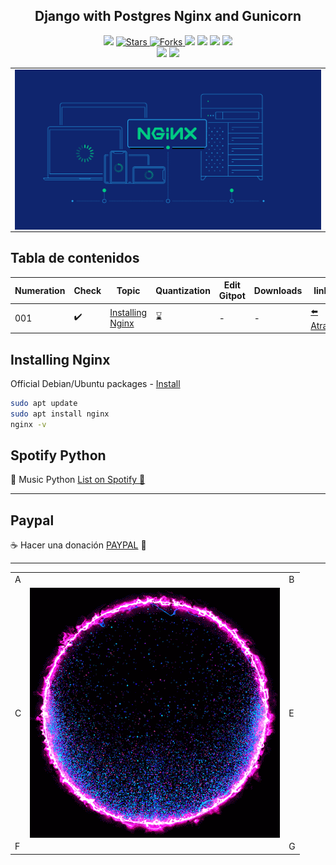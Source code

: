 <h2 align="center"> Django with Postgres Nginx and Gunicorn </h2>

<p align="center">
  
   </a>
    <img src="https://img.shields.io/github/languages/top/BrianMarquez3/Django-with-Postgres-Nginx-and-Gunicorn=red">
  </a>
  <a href="https://github.com/BrianMarquez3/Django-with-Postgres-Nginx-and-Gunicorn/stargazers">
    <img src="https://img.shields.io/github/stars/BrianMarquez3/Django-with-Postgres-Nginx-and-Gunicorn.svg?style=flat" alt="Stars">
  </a>
  <a href="https://github.com/BrianMarquez3/Django-with-Postgres-Nginx-and-Gunicorn/network">
    <img src="https://img.shields.io/github/forks/BrianMarquez3/Django-with-Postgres-Nginx-and-Gunicorn.svg?style=flat" alt="Forks">
  </a>
    <img src="https://img.shields.io/github/v/tag/BrianMarquez3/Django-with-Postgres-Nginx-and-Gunicorn?color=gren&label=Version&logo=nginx">
    <img src="https://img.shields.io/github/v/tag/BrianMarquez3/Django-with-Postgres-Nginx-and-Gunicorn?color=red&label=Version&logo=nginx">
  </a>
  
  </a>
    <img src="https://img.shields.io/github/languages/code-size/BrianMarquez3/Django-with-Postgres-Nginx-and-Gunicorn">
  </a>
  
   </a>
   <a href="https://github.com/BrianMarquez3/Django-with-Postgres-Nginx-and-Gunicorn/network">
    <img src="https://img.shields.io/badge/Plataform-Linux-blue">
  </a><br>
   <img src="https://img.shields.io/github/last-commit/BrianMarquez3/Django-with-Postgres-Nginx-and-Gunicorn?color=darkrose&style=for-the-badge">
  <img src="https://img.shields.io/github/languages/count/BrianMarquez3/Django-with-Postgres-Nginx-and-Gunicorn?style=for-the-badge">
</P>

  
<table align="center">
  <tr>
    <td align="center" style="padding=0;width=50%;">
      <img align="center" style="padding=0;" src="./images/nginx.png" />
    </td>
  </tr>
</table>
 
## Tabla de contenidos

| Numeration   | Check  |Topic          | Quantization     |    Edit Gitpot    |    Downloads    |  link   |
| ------------ |--------|-------------- |----------------- |------------------ |---------------- |-------- |
|  001   |:heavy_check_mark: | [Installing Nginx](#Installing-Nginx)   |   :hourglass:     | - | - | [ ⬅️ Atras](https://github.com/BrianMarquez3) | 

## Installing Nginx

Official Debian/Ubuntu packages - [Install](https://www.nginx.com/resources/wiki/start/topics/tutorials/install/)

```bash
sudo apt update
sudo apt install nginx
nginx -v
```


## Spotify Python
🎵 Music Python [List on Spotify 🎤](https://open.spotify.com/playlist/11AwbhmXyh2jKlsHmaxcP9?si=eee72999dd8e43bc)

---
## Paypal
☕ Hacer una donación [PAYPAL](https://www.paypal.com/donate?hosted_button_id=98U3T62494H9Y) 🍵

---

 <table align="center">
    <tr>
      <td colspan="3">A</td>
        <td>B</td>
      </tr>
      <tr>
        <td>C</td>
      <td colspan="2"><img align="center" style="padding=0;" src="./images/circle.gif" /></td>
        <td>E</td>
      </tr>
      <tr>
      <td colspan="3">F</td>
        <td>G</td>
    </tr>
</table>

